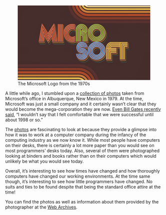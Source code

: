 <figure><img decoding="async" src="Microsoft-logo-1970s-940x529.jpg" alt="The Microsoft Logo from the 1970s"><figcaption>The Microsoft Logo from the 1970s</figcaption></figure>

A little while ago, I stumbled upon a [collection of photos](https://web.archive.org/web/20190404064400/http://www.sound-photo.com/microsoft/microsoft.htm) taken from Microsoft’s office in Albuquerque, New Mexico in 1979. At the time, Microsoft was just a small company and it certainly wasn’t clear that they would become the mega-corporation they are now. [Even Bill Gates recently said](https://www.windowscentral.com/microsoft/bill-gates-says-i-thought-i-was-one-mistake-away-from-death-microsofts-success-and-his-billionaire-status-didnt-really-arrive-until-the-late-90s), “I wouldn’t say that I felt comfortable that we were successful until about 1998 or so.”

The [photos](https://web.archive.org/web/20190404064400/http://www.sound-photo.com/microsoft/microsoft.htm) are fascinating to look at because they provide a glimpse into how it was to work at a computer company during the infancy of the computing industry as we now know it. While most people have computers on their desks, there is certainly a lot more paper than you would see on most programmers’ desks today. Also, several of them were photographed looking at binders and books rather than on their computers which would unlikely be what you would see today.

Overall, it’s interesting to see how times have changed and how thoroughly computers have changed our working environments. At the time same though, it’s interesting to see how little programmers have changed. No suits and ties to be found despite that being the standard office attire at the time!

You can find the photos as well as information about them provided by the photographer at the [Web Archives](https://web.archive.org/web/20190404064400/http://www.sound-photo.com/microsoft/microsoft.htm).